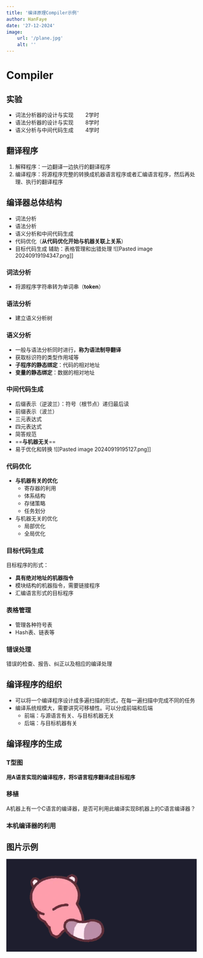```yaml
---
title: '编译原理Compiler示例'
author: HanFaye
date: '27-12-2024'
image:
    url: '/plane.jpg'
    alt: ''
---
```

# Compiler


## 实验
- 词法分析器的设计与实现        2学时
- 语法分析器的设计与实现        8学时
- 语义分析与中间代码生成        4学时

## 翻译程序
1. 解释程序：一边翻译一边执行的翻译程序
2. 编译程序：将源程序完整的转换成机器语言程序或者汇编语言程序，然后再处理、执行的翻译程序
## 编译器总体结构
- 词法分析
- 语法分析
- 语义分析和中间代码生成
- 代码优化（**从代码优化开始与机器关联上关系**）
- 目标代码生成
辅助：表格管理和出错处理
![[Pasted image 20240919194347.png]]
### 词法分析
- 将源程序字符串转为单词串（**token**）
### 语法分析
- 建立语义分析树
### 语义分析
- 一般与语法分析同时进行，**称为语法制导翻译**
- 获取标识符的类型作用域等
- **子程序的静态绑定**：代码的相对地址
- **变量的静态绑定**：数据的相对地址
### 中间代码生成
- 后缀表示（逆波兰）：符号（根节点）递归最后读
- 前缀表示（波兰）
- 三元表达式
- 四元表达式
- 简答规范
- ==**与机器无关**==
- 易于优化和转换
![[Pasted image 20240919195127.png]]
### 代码优化
- **与机器有关的优化**
	- 寄存器的利用
	- 体系结构
	- 存储策略
	- 任务划分
- 与机器无关的优化
	- 局部优化
	- 全局优化
### 目标代码生成
目标程序的形式：
- **具有绝对地址的机器指令**
- 模块结构的机器指令，需要链接程序
- 汇编语言形式的目标程序
### 表格管理
- 管理各种符号表
- Hash表、链表等
### 错误处理
错误的检查、报告、纠正以及相应的编译处理

## 编译程序的组织
- 可以将一个编译程序设计成多遍扫描的形式，在每一遍扫描中完成不同的任务
- 编译系统规模大，需要讲究可移植性。可以分成前端和后端
	- 前端：与源语言有关、与目标机器无关
	- 后端：与目标机器有关
## 编译程序的生成
### T型图
**用A语言实现的编译程序，将S语言程序翻译成目标程序**
### 移植
A机器上有一个C语言的编译器，是否可利用此编译实现B机器上的C语言编译器？
### 本机编译器的利用

## 图片示例
![alt text](assets/image.png)
